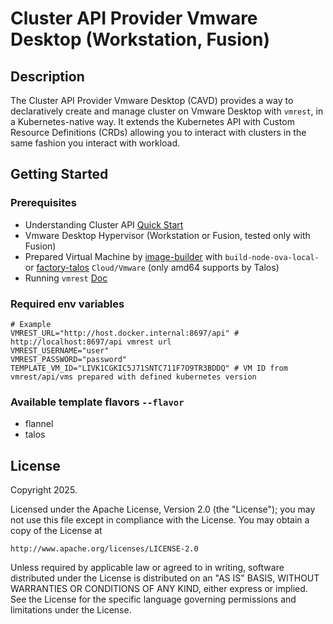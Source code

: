 # Cluster API Provider Vmware Desktop (Workstation, Fusion)

## Description
The Cluster API Provider Vmware Desktop (CAVD) provides a way to declaratively create and manage cluster on Vmware Desktop with `vmrest`, in a Kubernetes-native way. It extends the Kubernetes API with Custom Resource Definitions (CRDs) allowing you to interact with clusters in the same fashion you interact with workload.

## Getting Started

### Prerequisites
- Understanding Cluster API [Quick Start](https://cluster-api.sigs.k8s.io/user/quick-start)
- Vmware Desktop Hypervisor (Workstation or Fusion, tested only with Fusion)
- Prepared Virtual Machine by [image-builder](https://image-builder.sigs.k8s.io/capi/providers/vsphere) with `build-node-ova-local-` or [factory-talos](https://factory.talos.dev/) `Cloud/Vmware` (only amd64 supports by Talos)
- Running `vmrest` [Doc](https://techdocs.broadcom.com/us/en/vmware-cis/desktop-hypervisors/fusion-pro/13-0/using-vmware-fusion/guide-and-help-using-the-vmware-fusion-rest-api/guide-and-help-use-the-fusion-api-service.html)

### Required env variables
```
# Example
VMREST_URL="http://host.docker.internal:8697/api" # http://localhost:8697/api vmrest url
VMREST_USERNAME="user"
VMREST_PASSWORD="password"
TEMPLATE_VM_ID="LIVK1CGKIC5J71SNTC711F7O9TR3BDDQ" # VM ID from vmrest/api/vms prepared with defined kubernetes version
```

### Available template flavors `--flavor`
- flannel
- talos

## License

Copyright 2025.

Licensed under the Apache License, Version 2.0 (the "License");
you may not use this file except in compliance with the License.
You may obtain a copy of the License at

    http://www.apache.org/licenses/LICENSE-2.0

Unless required by applicable law or agreed to in writing, software
distributed under the License is distributed on an "AS IS" BASIS,
WITHOUT WARRANTIES OR CONDITIONS OF ANY KIND, either express or implied.
See the License for the specific language governing permissions and
limitations under the License.

